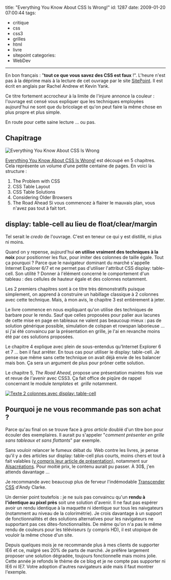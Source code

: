 title: "Everything You Know About CSS Is Wrong!"
id: 1287
date: 2009-01-20 07:00:44
tags:
- critique
- css
- css3
- grilles
- html
- livre
- sitepoint
categories:
- WebDev

---

En bon français : "**tout ce que vous savez des CSS est faux** !". L'heure n'est pas à la déprime mais à la lecture de cet ouvrage par le site [SitePoint](http://sitepoint.com). Il est écrit en anglais par Rachel Andrew et Kevin Yank.

Ce titre fortement accrocheur à la limite de l'injure annonce la couleur : l'ouvrage est censé vous expliquer que les techniques employées aujourd'hui ne sont que du bricolage et qu'on peut faire la même chose en plus propre et plus simple.

En route pour cette saine lecture ... ou pas.
<!--more-->

## Chapitrage

![Everything You Know About CSS Is Wrong](/images/2009/01/everything-you-know-about-css-is-wrong.jpg "Everything You Know About CSS Is Wrong")

[Everything You Know About CSS Is Wrong!](http://www.sitepoint.com/books/csswrong1/) est découpé en 5 chapitres. Cela représente un volume d'une petite centaine de pages. En voici la structure :

1.  The Problem with CSS
2.  CSS Table Layout
3.  CSS Table Solutions
4.  Considering Older Browsers
5.  The Road Ahead
Si vous commencez à flairer le mauvais plan, vous n'avez pas tout à fait tort.

## display: table-cell au lieu de float/clear/margin

Tel serait le _credo_ de l'ouvrage. C'est en teneur ce qui y est distillé, ni plus ni moins.

Quand on y repense, aujourd'hui **on utilise vraiment des techniques à la noix** pour positionner les flux, pour imiter des colonnes de taille égale. Tout ça pourquoi ? Parce que le navigateur dominant du marché s'appelle Internet Explorer 6/7 et ne permet pas d'utiliser l'attribut CSS display: table-cell.
Son utilité ? Donner à l'élément concerné le comportement d'un tableau : des cellules de hauteur égale et des colonnes notamment.

Les 2 premiers chapitres sont à ce titre très démonstratifs puisque simplement, on apprend à construire un habillage classique à 2 colonnes avec cette technique. Mais, à mon avis, le chapitre 3 est entièrement à jeter.

Le livre commence en nous expliquant qu'on utilise des techniques de barbare pour le rendu. Sauf que celles proposées pour palier aux lacunes de cette mise en page en tableaux ne valent pas beaucoup mieux : pas de solution générique possible, simulation de colspan et rowspan laborieuse ... si j'ai été convaincu par la présentation en grille, je l'ai en revanche moins été par ces solutions proposées.

Le chapitre 4 explique avec plein de sous-entendus qu'Internet Explorer 6 et 7 ... ben il faut arrêter. En tous cas pour utiliser le display: table-cell. Je pense que même sans cette technique on avait déjà envie de les balancer mais bon. Ça sera un argument de plus pour prôner cette solution.

Le chapitre 5, _The Road Ahead_, propose une présentation maintes fois vue et revue de l'avenir avec CSS3\. Ça fait office de piqûre de rappel concernant le module _templates_ et  _grille_ notamment.

[![Texte 2 colonnes avec display: table-cell](/images/2009/01/txt-2cols.png "Texte 2 colonnes avec display: table-cell")](http://css.alsacreations.com/xmedia/exemples/display/txt-2cols.png)

## Pourquoi je ne vous recommande pas son achat ?

Parce qu'au final on se trouve face à _gros article_ doublé d'un titre bon pour écouler des exemplaires. Il aurait pu s'appeler "_comment présenter en grille sans tableaux et sans flottants_" par exemple.

Sans vouloir relancer le fumeux débat du  Web contre les livres, je pense qu'il y a des articles sur display: table-cell plus courts, moins chers et tout à fait valables ([y compris leur article de présentation](http://www.digital-web.com/articles/everything_you_know_about_CSS_Is_wrong/)), notamment sur [Alsacréations](http://css.alsacreations.com/Faire-une-mise-en-page-sans-tableaux/Mise-en-page-CSS-avancee-grace-a-la-propriete-display).
Pour moitié prix, le contenu aurait pu passer. À 30$, j'en attends davantage ...

Je recommande avec beaucoup plus de ferveur l'indémodable [Transcender CSS](https://thom4.net/2007/12/11/critique-transcender-css-sublimez-design-web/) d'Andy Clarke.

Un dernier point toutefois : je ne suis pas convaincu qu'un **rendu à l'identique au pixel près** soit une solution d'avenir. Il ne faut pas espérer avoir un rendu identique à la maquette ni identique sur tous les naivgateurs (notamment au niveau de la colorimétrie). Je crois davantage à un support de fonctionnalités et des solutions alternatives pour les navigateurs ne supportant pas ces dites-fonctionnalités. De même qu'on n'a pas le même rendu de couleurs pour les téléviseurs (y compris HD), il est utopique de vouloir la même chose d'un site.

Depuis quelques mois je ne recommande plus à mes clients de supporter IE6 et ce, malgré ses 20% de parts de marché. Je préfère largement proposer une solution dégradée, toujours fonctionnelle mais moins jolie.
Cette année je refonds le thème de ce blog et je ne compte pas supporter ni IE6 ni IE7\. Votre adoption d'autres navigateurs aide mais il faut montrer l'exemple.
